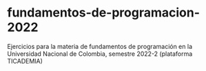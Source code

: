 # fundamentos-de-programacion-2022
Ejercicios para la materia de fundamentos de programación en la Universidad Nacional de Colombia, semestre 2022-2 (plataforma TICADEMIA)
